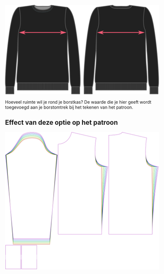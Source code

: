 ![Overwijdte borst](chestease.svg)

Hoeveel ruimte wil je rond je borstkas? De waarde die je hier geeft wordt toegevoegd aan je borstomtrek bij het tekenen van het patroon.


## Effect van deze optie op het patroon
![Deze afbeelding toont het effect van deze optie door meerdere varianten die een andere waarde hebben voor deze optie te vervangen](sven_chestease_sample.svg "Effect van deze optie op het patroon")